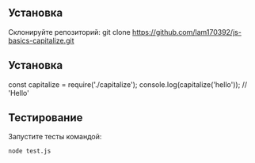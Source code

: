## Установка

Склонируйте репозиторий:
git clone https://github.com/lam170392/js-basics-capitalize.git

## Установка
const capitalize = require('./capitalize');
console.log(capitalize('hello')); // 'Hello'

## Тестирование
Запустите тесты командой:

```bash
node test.js

